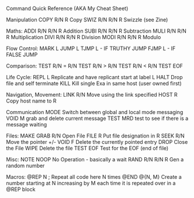 Command Quick Reference (AKA My Cheat Sheet)

Manipulation
COPY R/N R       Copy
SWIZ R/N R/N R   Swizzle (see Zine)

Maths:
ADDI R/N R/N R   Addition
SUBI R/N R/N R   Subtraction
MULI R/N R/N R   Multiplication
DIVI R/N R/N R   Division
MODI R/N R/N R   Modulo

Flow Control:
MARK L
JUMP L
TJMP L    - IF TRUTHY JUMP
FJMP L    - IF FALSE JUMP

Comparison:
TEST R/N = R/N 
TEST R/N > R/N
TEST R/N < R/N
TEST EOF

Life Cycle:
REPL L  Replicate and have replicant start at label L
HALT    Drop file and self terminate
KILL    Kill single Exa in same host (user owned first)

Navigation, Movement:
LINK R/N  Move using the link specified
HOST R    Copy host name to R

Communication
MODE       Switch between global and local mode messaging
VOID M     grab and delete current message
TEST MRD   test to see if there is a message waiting

Files:
MAKE
GRAB R/N    Open File
FILE R      Put file designation in R
SEEK R/N    Move the pointer +/-
VOID F      Delete the currently pointed entry
DROP        Close the File
WIPE        Delete the file
TEST EOF    Test for the EOF (end of file)

Misc:
NOTE
NOOP        No Operation - basically a wait
RAND R/N R/N R    Gen a random number 

Macros:
@REP N
; Repeat all code here N times
@END
@{N, M}   Create a number starting at N increasing by M each time it is repeated over in a @REP block
